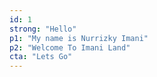 ```yaml
---
id: 1
strong: "Hello"
p1: "My name is Nurrizky Imani"
p2: "Welcome To Imani Land"
cta: "Lets Go"
---
```


